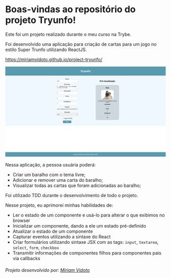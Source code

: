 # Boas-vindas ao repositório do projeto Tryunfo!

Este foi um projeto realizado durante o meu curso  na Trybe.

Foi desenvolvido uma aplicação para criação de cartas para um jogo no estilo Super Trunfo utilizando ReactJS.

  https://miriamvidoto.github.io/project-tryunfo/

  ![img](./tryunfo.png)

Nessa aplicação, a pessoa usuária poderá:
  * Criar um baralho com o tema livre;
  * Adicionar e remover uma carta do baralho;
  * Visualizar todas as cartas que foram adicionadas ao baralho;

Foi utilizado TDD durante o desenvolvimento de todo o projeto.

 Nesse projeto, eu aprimorei minhas habilidades de:
  - Ler o estado de um componente e usá-lo para alterar o que exibimos no browser
  - Inicializar um componente, dando a ele um estado pré-definido
  - Atualizar o estado de um componente
  - Capturar eventos utilizando a sintaxe do React
  - Criar formulários utilizando sintaxe JSX com as tags: `input`, `textarea`, `select`, `form`, `checkbox`
  - Transmitir informações de componentes filhos para componentes pais via callbacks

###### Projeto desenvolvido por: [Miriam Vidoto](https://github.com/MiriamVidoto)

